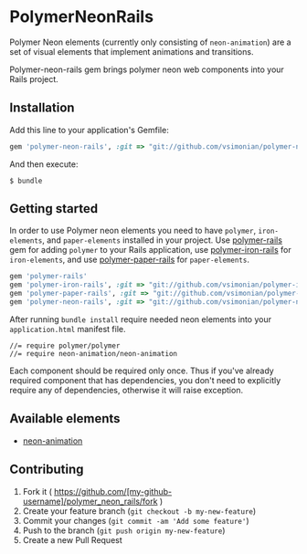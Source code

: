 # PolymerNeonRails

Polymer Neon elements (currently only consisting of `neon-animation`) are a set of visual elements that implement animations and transitions.

Polymer-neon-rails gem brings polymer neon web components into your Rails project.

## Installation

Add this line to your application's Gemfile:

```ruby
gem 'polymer-neon-rails', :git => "git://github.com/vsimonian/polymer-neon-rails.git"
```

And then execute:

    $ bundle

<!--- (not published to rubygems.org)
Or install it yourself as:

    $ gem install polymer-neon-rails
-->

## Getting started

In order to use Polymer neon elements you need to have
`polymer`, `iron-elements`, and `paper-elements` installed in your project. Use [polymer-rails](https://github.com/alchapone/polymer-rails) gem for adding `polymer` to your Rails application,
use [polymer-iron-rails](https://github.com/vsimonian/polymer-iron-rails) for `iron-elements`, and use [polymer-paper-rails](https://github.com/vsimonian/polymer-paper-rails) for `paper-elements`.

```ruby
gem 'polymer-rails'
gem 'polymer-iron-rails', :git => "git://github.com/vsimonian/polymer-iron-rails.git"
gem 'polymer-paper-rails', :git => "git://github.com/vsimonian/polymer-paper-rails.git"
gem 'polymer-neon-rails', :git => "git://github.com/vsimonian/polymer-neon-rails.git"
```

After running `bundle install` require needed neon elements into your `application.html` manifest file.

    //= require polymer/polymer
    //= require neon-animation/neon-animation

Each component should be required only once. Thus if you've already required component that has dependencies, you don't need
to explicitly require any of dependencies, otherwise it will raise exception.

## Available elements

* [neon-animation](https://elements.polymer-project.org/elements/neon-animation)

## Contributing

1. Fork it ( https://github.com/[my-github-username]/polymer_neon_rails/fork )
2. Create your feature branch (`git checkout -b my-new-feature`)
3. Commit your changes (`git commit -am 'Add some feature'`)
4. Push to the branch (`git push origin my-new-feature`)
5. Create a new Pull Request
